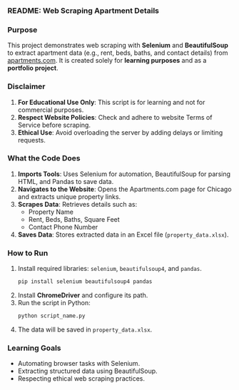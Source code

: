 ### **README: Web Scraping Apartment Details**


### **Purpose**
This project demonstrates web scraping with **Selenium** and **BeautifulSoup** to extract apartment data (e.g., rent, beds, baths, and contact details) from [apartments.com](https://www.apartments.com). It is created solely for **learning purposes** and as a **portfolio project**.

### **Disclaimer**
1. **For Educational Use Only**: This script is for learning and not for commercial purposes.  
2. **Respect Website Policies**: Check and adhere to website Terms of Service before scraping.  
3. **Ethical Use**: Avoid overloading the server by adding delays or limiting requests.

### **What the Code Does**
1. **Imports Tools**: Uses Selenium for automation, BeautifulSoup for parsing HTML, and Pandas to save data.
2. **Navigates to the Website**: Opens the Apartments.com page for Chicago and extracts unique property links.
3. **Scrapes Data**: Retrieves details such as:
   - Property Name
   - Rent, Beds, Baths, Square Feet
   - Contact Phone Number
4. **Saves Data**: Stores extracted data in an Excel file (`property_data.xlsx`).

### **How to Run**
1. Install required libraries: `selenium`, `beautifulsoup4`, and `pandas`.  
   ```bash
   pip install selenium beautifulsoup4 pandas
   ```
2. Install **ChromeDriver** and configure its path.
3. Run the script in Python:  
   ```bash
   python script_name.py
   ```
4. The data will be saved in `property_data.xlsx`.

### **Learning Goals**
- Automating browser tasks with Selenium.
- Extracting structured data using BeautifulSoup.
- Respecting ethical web scraping practices.

